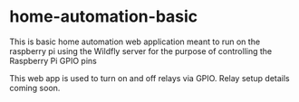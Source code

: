 # home-automation-basic
This is basic home automation web application meant to run on the raspberry pi using the Wildfly server for the purpose of controlling the Raspberry Pi GPIO pins 

This web app is used to turn on and off relays via GPIO. Relay setup details coming soon.
